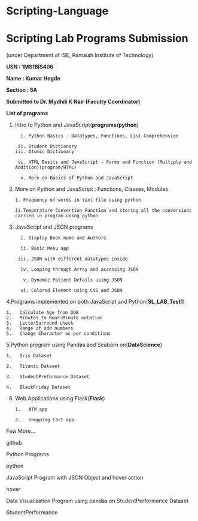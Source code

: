 # Scripting-Language
# Scripting Lab Programs Submission

(under Department of ISE, Ramaiah Institute of Technology)

**USN : 1MS18IS406**

**Name : Kumar Hegde**

**Section : 5A**

**Submitted to Dr. Mydhili K Nair (Faculty Coordinator)**

**List of programs**
1. Intro to Python and JavaScript(**programs/python**)

 
         i. Python Basics - Datatypes, Functions, List Comprehension

        ii. Student Dictionary
       iii. Atomic Dictionary

        vi. HTML Basics and JavaScript - Forms and Function (Multiply and Addition)(program/HTML)

         v. More on Basics of Python and JavaScript

2. More on Python and JavaScript : Functions, Classes, Modules

       i. Frequency of words in text file using python

       ii.Temperature Convertion Function and storing all the conversions carried in program using python


3. JavaScript and JSON programs

         i. Display Book name and Authors

         ii. Basic Menu app

        iii. JSON with different datatypes inside

         iv. Looping through Array and accessing JSON

          v. Dynamic Patient Details using JSON

         vi. Colored Element using CSS and JSON
   

4.Programs implemented on both JavaScript and Python(**SL_LAB_Test1**)
 
    1.   Calculate Age from DOB
    2.   Minutes to Hour:Minute notation
    3.   LetterSurround check
    4.   Range of odd numbers
    5.   Change Character as per conditions

5.Python program using Pandas and Seaborn on(**DataScience**)

    1.   Iris Dataset

    2.   Titanic Dataset

    3.   StudentPreformance Dataset

    4.   BlackFriday Dataset
   
   

6. Web Applications using Flask(**Flask**)

       1.   ATM app

       2.   Shopping Cart app

Few More...


github

Python Programs

python

JavaScript Program with JSON Object and hover action

hover

Data Visualization Program using pandas on StudentPerformance Dataset

StudentPerformance
